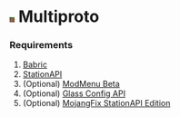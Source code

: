 # ![Multiproto](icon/icon.png) Multiproto

### Requirements
1. [Babric](https://babric.github.io/)
2. [StationAPI](https://modrinth.com/mod/stationapi)
3. (Optional) [ModMenu Beta](https://modrinth.com/mod/modmenu-beta)
4. (Optional) [Glass Config API](https://modrinth.com/mod/glass-config-api)
5. (Optional) [MojangFix StationAPI Edition](https://modrinth.com/mod/mojangfix-stationapi-edition)
